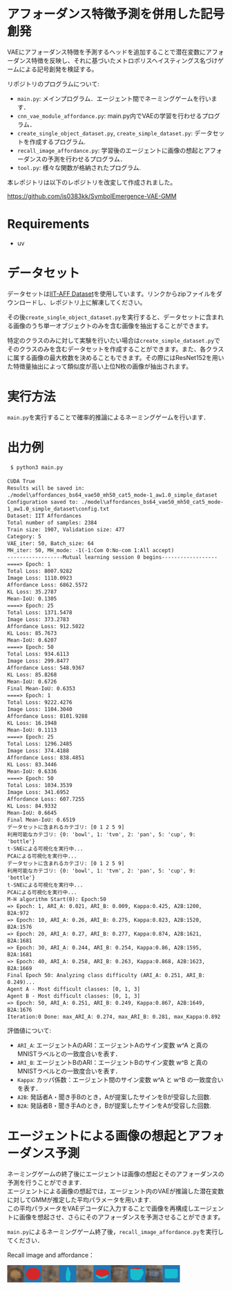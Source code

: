 # アフォーダンス特徴予測を併用した記号創発
VAEにアフォーダンス特徴を予測するヘッドを追加することで潜在変数にアフォーダンス特徴を反映し、それに基づいたメトロポリスヘイスティングス名づけゲームによる記号創発を検証する。

リポジトリのプログラムについて:
- `main.py`: メインプログラム．エージェント間でネーミングゲームを行います．
- `cnn_vae_module_affordance.py`: main.py内でVAEの学習を行わせるプログラム．
- `create_single_object_dataset.py`, `create_simple_dataset.py`: データセットを作成するプログラム.
- `recall_image_affordance.py`: 学習後のエージェントに画像の想起とアフォーダンスの予測を行わせるプログラム．
- `tool.py`: 様々な関数が格納されたプログラム.

本レポジトリは以下のレポジトリを改変して作成されました。

https://github.com/is0383kk/SymbolEmergence-VAE-GMM

# Requirements
- uv

# データセット
データセットは[IIT-AFF Dataset](https://sites.google.com/site/iitaffdataset/)を使用しています。リンクからzipファイルをダウンロードし、レポジトリ上に解凍してください。

その後`create_single_object_dataset.py`を実行すると、データセットに含まれる画像のうち単一オブジェクトのみを含む画像を抽出することができます。

特定のクラスのみに対して実験を行いたい場合は`create_simple_dataset.py`でそのクラスのみを含むデータセットを作成することができます。また、各クラスに属する画像の最大枚数を決めることもできます。その際にはResNet152を用いた特徴量抽出によって類似度が高い上位N枚の画像が抽出されます。

# 実行方法
`main.py`を実行することで確率的推論によるネーミングゲームを行います．

# 出力例
```
 $ python3 main.py 

CUDA True
Results will be saved in: ./model\affordances_bs64_vae50_mh50_cat5_mode-1_aw1.0_simple_dataset
Configuration saved to: ./model\affordances_bs64_vae50_mh50_cat5_mode-1_aw1.0_simple_dataset\config.txt
Dataset: IIT Affordances
Total number of samples: 2384
Train size: 1907, Validation size: 477
Category: 5
VAE_iter: 50, Batch_size: 64
MH_iter: 50, MH_mode: -1(-1:Com 0:No-com 1:All accept)
------------------Mutual learning session 0 begins------------------
====> Epoch: 1
Total Loss: 8007.9282     
Image Loss: 1110.0923     
Affordance Loss: 6862.5572
KL Loss: 35.2787
Mean-IoU: 0.1305
====> Epoch: 25
Total Loss: 1371.5478
Image Loss: 373.2783
Affordance Loss: 912.5022
KL Loss: 85.7673
Mean-IoU: 0.6207
====> Epoch: 50
Total Loss: 934.6113
Image Loss: 299.8477
Affordance Loss: 548.9367
KL Loss: 85.8268
Mean-IoU: 0.6726
Final Mean-IoU: 0.6353
====> Epoch: 1
Total Loss: 9222.4276
Image Loss: 1104.3040
Affordance Loss: 8101.9288
KL Loss: 16.1948
Mean-IoU: 0.1113
====> Epoch: 25
Total Loss: 1296.2485
Image Loss: 374.4188
Affordance Loss: 838.4851
KL Loss: 83.3446
Mean-IoU: 0.6336
====> Epoch: 50
Total Loss: 1034.3539
Image Loss: 341.6952
Affordance Loss: 607.7255
KL Loss: 84.9332
Mean-IoU: 0.6645
Final Mean-IoU: 0.6519
データセットに含まれるカテゴリ: [0 1 2 5 9]
利用可能なカテゴリ: {0: 'bowl', 1: 'tvm', 2: 'pan', 5: 'cup', 9: 'bottle'}
t-SNEによる可視化を実行中...
PCAによる可視化を実行中...
データセットに含まれるカテゴリ: [0 1 2 5 9]
利用可能なカテゴリ: {0: 'bowl', 1: 'tvm', 2: 'pan', 5: 'cup', 9: 'bottle'}
t-SNEによる可視化を実行中...
PCAによる可視化を実行中...
M-H algorithm Start(0): Epoch:50
=> Epoch: 1, ARI_A: 0.021, ARI_B: 0.009, Kappa:0.425, A2B:1200, B2A:972
=> Epoch: 10, ARI_A: 0.26, ARI_B: 0.275, Kappa:0.823, A2B:1520, B2A:1576
=> Epoch: 20, ARI_A: 0.27, ARI_B: 0.277, Kappa:0.874, A2B:1621, B2A:1681
=> Epoch: 30, ARI_A: 0.244, ARI_B: 0.254, Kappa:0.86, A2B:1595, B2A:1681
=> Epoch: 40, ARI_A: 0.258, ARI_B: 0.263, Kappa:0.868, A2B:1623, B2A:1669
Final Epoch 50: Analyzing class difficulty (ARI_A: 0.251, ARI_B: 0.249)...
Agent A - Most difficult classes: [0, 1, 3]
Agent B - Most difficult classes: [0, 1, 3]
=> Epoch: 50, ARI_A: 0.251, ARI_B: 0.249, Kappa:0.867, A2B:1649, B2A:1676
Iteration:0 Done: max_ARI_A: 0.274, max_ARI_B: 0.281, max_Kappa:0.892
```
評価値について:
- `ARI_A`: エージェントAのARI：エージェントAのサイン変数 w^A と真のMNISTラベルとの一致度合いを表す．
- `ARI_B`: エージェントBのARI：エージェントBのサイン変数 w^B と真のMNISTラベルとの一致度合いを表す．
- `Kappa`: カッパ係数：エージェント間のサイン変数 w^A と w^B の一致度合いを表す．
- `A2B`: 発話者A・聞き手Bのとき，Aが提案したサインをBが受容した回数.
- `B2A`: 発話者B・聞き手Aのとき，Bが提案したサインをAが受容した回数.

# エージェントによる画像の想起とアフォーダンス予測
ネーミングゲームの終了後にエージェントは画像の想起とそのアフォーダンスの予測を行うことができます.  
エージェントによる画像の想起では，エージェント内のVAEが推論した潜在変数に対してGMMが推定した平均パラメータを用います.  
この平均パラメータをVAEデコーダに入力することで画像を再構成しエージェントに画像を想起させ、さらにそのアフォーダンスを予測させることができます。
  
`main.py`によるネーミングゲーム終了後，`recall_image_affordance.py`を実行してください．

Recall image and affordance：
<div>
<img src='image/concat_image_affordance.png' width="400px">
</div>
